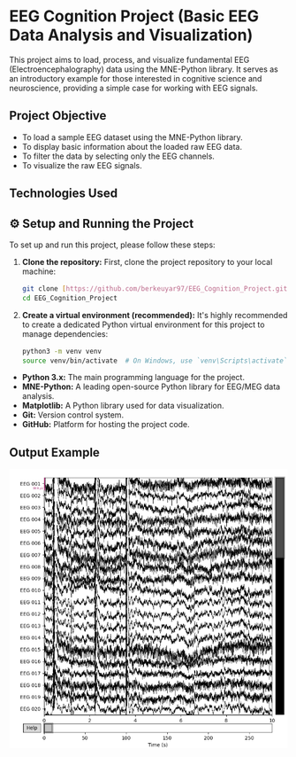 # EEG Cognition Project (Basic EEG Data Analysis and Visualization)
This project aims to load, process, and visualize fundamental EEG (Electroencephalography) data using the MNE-Python library. It serves as an introductory example for those interested in cognitive science and neuroscience, providing a simple case for working with EEG signals.
## Project Objective

* To load a sample EEG dataset using the MNE-Python library.
* To display basic information about the loaded raw EEG data.
* To filter the data by selecting only the EEG channels.
* To visualize the raw EEG signals.
## Technologies Used

## ⚙️ Setup and Running the Project

To set up and run this project, please follow these steps:

1.  **Clone the repository:**
    First, clone the project repository to your local machine:
    ```bash
    git clone [https://github.com/berkeuyar97/EEG_Cognition_Project.git](https://github.com/berkeuyar97/EEG_Cognition_Project.git)
    cd EEG_Cognition_Project
    ```

2.  **Create a virtual environment (recommended):**
    It's highly recommended to create a dedicated Python virtual environment for this project to manage dependencies:
    ```bash
    python3 -m venv venv
    source venv/bin/activate  # On Windows, use `venv\Scripts\activate`
    ```

* **Python 3.x:** The main programming language for the project.
* **MNE-Python:** A leading open-source Python library for EEG/MEG data analysis.
* **Matplotlib:** A Python library used for data visualization.
* **Git:** Version control system.
* **GitHub:** Platform for hosting the project code.
## Output Example
![Raw EEG Data Visualization](raw_eeg_data.png)
